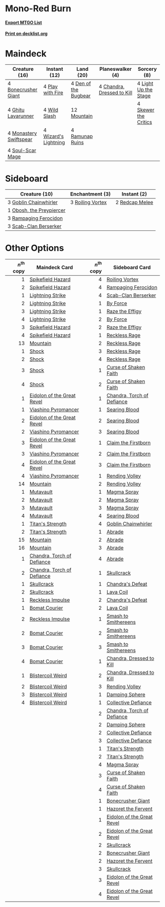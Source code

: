 # Mono-Red Burn

#### [Export MTGO List](../collection/Mono-Red%20Burn/Mono-Red%20Burn.txt)
#### [Print on decklist.org](http://decklist.org/?deckmain=4%09Bonecrusher%20Giant%0A4%09Chandra,%20Dressed%20to%20Kill%0A4%09Den%20of%20the%20Bugbear%0A4%09Ghitu%20Lavarunner%0A4%09Light%20Up%20the%20Stage%0A4%09Monastery%20Swiftspear%0A12%09Mountain%0A4%09Play%20with%20Fire%0A4%09Ramunap%20Ruins%0A4%09Skewer%20the%20Critics%0A4%09Soul-Scar%20Mage%0A4%09Wild%20Slash%0A4%09Wizard's%20Lightning&deckside=3%09Goblin%20Chainwhirler%0A1%09Obosh,%20the%20Preypiercer%0A3%09Rampaging%20Ferocidon%0A2%09Redcap%20Melee%0A3%09Roiling%20Vortex%0A3%09Scab-Clan%20Berserker)
# Maindeck

|                                          Creature (16)                                          |                                         Instant (12)                                          |                                           Land (20)                                           |                                          Planeswalker (4)                                           |                                          Sorcery (8)                                          |
|-------------------------------------------------------------------------------------------------|-----------------------------------------------------------------------------------------------|-----------------------------------------------------------------------------------------------|-----------------------------------------------------------------------------------------------------|-----------------------------------------------------------------------------------------------|
|4 [Bonecrusher Giant](http://gatherer.wizards.com/Pages/Card/Details.aspx?multiverseid=473077)   |4 [Play with Fire](http://gatherer.wizards.com/Pages/Card/Details.aspx?multiverseid=534933)    |4 [Den of the Bugbear](http://gatherer.wizards.com/Pages/Card/Details.aspx?multiverseid=527541)|4 [Chandra, Dressed to Kill](http://gatherer.wizards.com/Pages/Card/Details.aspx?multiverseid=541004)|4 [Light Up the Stage](http://gatherer.wizards.com/Pages/Card/Details.aspx?multiverseid=457251)|
|4 [Ghitu Lavarunner](http://gatherer.wizards.com/Pages/Card/Details.aspx?multiverseid=443015)    |4 [Wild Slash](http://gatherer.wizards.com/Pages/Card/Details.aspx?multiverseid=391959)        |12 [Mountain](http://gatherer.wizards.com/Pages/Card/Details.aspx?multiverseid=439859)         |                                                                                                     |4 [Skewer the Critics](http://gatherer.wizards.com/Pages/Card/Details.aspx?multiverseid=457259)|
|4 [Monastery Swiftspear](http://gatherer.wizards.com/Pages/Card/Details.aspx?multiverseid=438706)|4 [Wizard's Lightning](http://gatherer.wizards.com/Pages/Card/Details.aspx?multiverseid=443040)|4 [Ramunap Ruins](http://gatherer.wizards.com/Pages/Card/Details.aspx?multiverseid=430870)     |                                                                                                     |                                                                                               |
|4 [Soul-Scar Mage](http://gatherer.wizards.com/Pages/Card/Details.aspx?multiverseid=426850)      |                                                                                               |                                                                                               |                                                                                                     |                                                                                               |


# Sideboard

|                                           Creature (10)                                           |                                      Enchantment (3)                                      |                                       Instant (2)                                       |
|---------------------------------------------------------------------------------------------------|-------------------------------------------------------------------------------------------|-----------------------------------------------------------------------------------------|
|3 [Goblin Chainwhirler](http://gatherer.wizards.com/Pages/Card/Details.aspx?multiverseid=443017)   |3 [Roiling Vortex](http://gatherer.wizards.com/Pages/Card/Details.aspx?multiverseid=491797)|2 [Redcap Melee](http://gatherer.wizards.com/Pages/Card/Details.aspx?multiverseid=473097)|
|1 [Obosh, the Preypiercer](http://gatherer.wizards.com/Pages/Card/Details.aspx?multiverseid=479748)|                                                                                           |                                                                                         |
|3 [Rampaging Ferocidon](http://gatherer.wizards.com/Pages/Card/Details.aspx?multiverseid=435308)   |                                                                                           |                                                                                         |
|3 [Scab-Clan Berserker](http://gatherer.wizards.com/Pages/Card/Details.aspx?multiverseid=398461)   |                                                                                           |                                                                                         |


# Other Options

|*n*<sup>th</sup> copy|                                            Maindeck Card                                            |*n*<sup>th</sup> copy|                                           Sideboard Card                                            |
|--------------------:|-----------------------------------------------------------------------------------------------------|--------------------:|-----------------------------------------------------------------------------------------------------|
|                    1|[Spikefield Hazard](http://gatherer.wizards.com/Pages/Card/Details.aspx?multiverseid=491809)         |                    4|[Roiling Vortex](http://gatherer.wizards.com/Pages/Card/Details.aspx?multiverseid=491797)            |
|                    2|[Spikefield Hazard](http://gatherer.wizards.com/Pages/Card/Details.aspx?multiverseid=491809)         |                    4|[Rampaging Ferocidon](http://gatherer.wizards.com/Pages/Card/Details.aspx?multiverseid=435308)       |
|                    1|[Lightning Strike](http://gatherer.wizards.com/Pages/Card/Details.aspx?multiverseid=383299)          |                    4|[Scab-Clan Berserker](http://gatherer.wizards.com/Pages/Card/Details.aspx?multiverseid=398461)       |
|                    2|[Lightning Strike](http://gatherer.wizards.com/Pages/Card/Details.aspx?multiverseid=383299)          |                    1|[By Force](http://gatherer.wizards.com/Pages/Card/Details.aspx?multiverseid=426825)                  |
|                    3|[Lightning Strike](http://gatherer.wizards.com/Pages/Card/Details.aspx?multiverseid=383299)          |                    1|[Raze the Effigy](http://gatherer.wizards.com/Pages/Card/Details.aspx?multiverseid=534935)           |
|                    4|[Lightning Strike](http://gatherer.wizards.com/Pages/Card/Details.aspx?multiverseid=383299)          |                    2|[By Force](http://gatherer.wizards.com/Pages/Card/Details.aspx?multiverseid=426825)                  |
|                    3|[Spikefield Hazard](http://gatherer.wizards.com/Pages/Card/Details.aspx?multiverseid=491809)         |                    2|[Raze the Effigy](http://gatherer.wizards.com/Pages/Card/Details.aspx?multiverseid=534935)           |
|                    4|[Spikefield Hazard](http://gatherer.wizards.com/Pages/Card/Details.aspx?multiverseid=491809)         |                    1|[Reckless Rage](http://gatherer.wizards.com/Pages/Card/Details.aspx?multiverseid=439767)             |
|                   13|[Mountain](http://gatherer.wizards.com/Pages/Card/Details.aspx?multiverseid=439859)                  |                    2|[Reckless Rage](http://gatherer.wizards.com/Pages/Card/Details.aspx?multiverseid=439767)             |
|                    1|[Shock](http://gatherer.wizards.com/Pages/Card/Details.aspx?multiverseid=129732)                     |                    3|[Reckless Rage](http://gatherer.wizards.com/Pages/Card/Details.aspx?multiverseid=439767)             |
|                    2|[Shock](http://gatherer.wizards.com/Pages/Card/Details.aspx?multiverseid=129732)                     |                    4|[Reckless Rage](http://gatherer.wizards.com/Pages/Card/Details.aspx?multiverseid=439767)             |
|                    3|[Shock](http://gatherer.wizards.com/Pages/Card/Details.aspx?multiverseid=129732)                     |                    1|[Curse of Shaken Faith](http://gatherer.wizards.com/Pages/Card/Details.aspx?multiverseid=534910)     |
|                    4|[Shock](http://gatherer.wizards.com/Pages/Card/Details.aspx?multiverseid=129732)                     |                    2|[Curse of Shaken Faith](http://gatherer.wizards.com/Pages/Card/Details.aspx?multiverseid=534910)     |
|                    1|[Eidolon of the Great Revel](http://gatherer.wizards.com/Pages/Card/Details.aspx?multiverseid=442117)|                    1|[Chandra, Torch of Defiance](http://gatherer.wizards.com/Pages/Card/Details.aspx?multiverseid=417683)|
|                    1|[Viashino Pyromancer](http://gatherer.wizards.com/Pages/Card/Details.aspx?multiverseid=447302)       |                    1|[Searing Blood](http://gatherer.wizards.com/Pages/Card/Details.aspx?multiverseid=378483)             |
|                    2|[Eidolon of the Great Revel](http://gatherer.wizards.com/Pages/Card/Details.aspx?multiverseid=442117)|                    2|[Searing Blood](http://gatherer.wizards.com/Pages/Card/Details.aspx?multiverseid=378483)             |
|                    2|[Viashino Pyromancer](http://gatherer.wizards.com/Pages/Card/Details.aspx?multiverseid=447302)       |                    3|[Searing Blood](http://gatherer.wizards.com/Pages/Card/Details.aspx?multiverseid=378483)             |
|                    3|[Eidolon of the Great Revel](http://gatherer.wizards.com/Pages/Card/Details.aspx?multiverseid=442117)|                    1|[Claim the Firstborn](http://gatherer.wizards.com/Pages/Card/Details.aspx?multiverseid=473080)       |
|                    3|[Viashino Pyromancer](http://gatherer.wizards.com/Pages/Card/Details.aspx?multiverseid=447302)       |                    2|[Claim the Firstborn](http://gatherer.wizards.com/Pages/Card/Details.aspx?multiverseid=473080)       |
|                    4|[Eidolon of the Great Revel](http://gatherer.wizards.com/Pages/Card/Details.aspx?multiverseid=442117)|                    3|[Claim the Firstborn](http://gatherer.wizards.com/Pages/Card/Details.aspx?multiverseid=473080)       |
|                    4|[Viashino Pyromancer](http://gatherer.wizards.com/Pages/Card/Details.aspx?multiverseid=447302)       |                    1|[Rending Volley](http://gatherer.wizards.com/Pages/Card/Details.aspx?multiverseid=394663)            |
|                   14|[Mountain](http://gatherer.wizards.com/Pages/Card/Details.aspx?multiverseid=439859)                  |                    2|[Rending Volley](http://gatherer.wizards.com/Pages/Card/Details.aspx?multiverseid=394663)            |
|                    1|[Mutavault](http://gatherer.wizards.com/Pages/Card/Details.aspx?multiverseid=370733)                 |                    1|[Magma Spray](http://gatherer.wizards.com/Pages/Card/Details.aspx?multiverseid=426843)               |
|                    2|[Mutavault](http://gatherer.wizards.com/Pages/Card/Details.aspx?multiverseid=370733)                 |                    2|[Magma Spray](http://gatherer.wizards.com/Pages/Card/Details.aspx?multiverseid=426843)               |
|                    3|[Mutavault](http://gatherer.wizards.com/Pages/Card/Details.aspx?multiverseid=370733)                 |                    3|[Magma Spray](http://gatherer.wizards.com/Pages/Card/Details.aspx?multiverseid=426843)               |
|                    4|[Mutavault](http://gatherer.wizards.com/Pages/Card/Details.aspx?multiverseid=370733)                 |                    4|[Searing Blood](http://gatherer.wizards.com/Pages/Card/Details.aspx?multiverseid=378483)             |
|                    1|[Titan's Strength](http://gatherer.wizards.com/Pages/Card/Details.aspx?multiverseid=398680)          |                    4|[Goblin Chainwhirler](http://gatherer.wizards.com/Pages/Card/Details.aspx?multiverseid=443017)       |
|                    2|[Titan's Strength](http://gatherer.wizards.com/Pages/Card/Details.aspx?multiverseid=398680)          |                    1|[Abrade](http://gatherer.wizards.com/Pages/Card/Details.aspx?multiverseid=430772)                    |
|                   15|[Mountain](http://gatherer.wizards.com/Pages/Card/Details.aspx?multiverseid=439859)                  |                    2|[Abrade](http://gatherer.wizards.com/Pages/Card/Details.aspx?multiverseid=430772)                    |
|                   16|[Mountain](http://gatherer.wizards.com/Pages/Card/Details.aspx?multiverseid=439859)                  |                    3|[Abrade](http://gatherer.wizards.com/Pages/Card/Details.aspx?multiverseid=430772)                    |
|                    1|[Chandra, Torch of Defiance](http://gatherer.wizards.com/Pages/Card/Details.aspx?multiverseid=417683)|                    4|[Abrade](http://gatherer.wizards.com/Pages/Card/Details.aspx?multiverseid=430772)                    |
|                    2|[Chandra, Torch of Defiance](http://gatherer.wizards.com/Pages/Card/Details.aspx?multiverseid=417683)|                    1|[Skullcrack](http://gatherer.wizards.com/Pages/Card/Details.aspx?multiverseid=366238)                |
|                    1|[Skullcrack](http://gatherer.wizards.com/Pages/Card/Details.aspx?multiverseid=366238)                |                    1|[Chandra's Defeat](http://gatherer.wizards.com/Pages/Card/Details.aspx?multiverseid=430775)          |
|                    2|[Skullcrack](http://gatherer.wizards.com/Pages/Card/Details.aspx?multiverseid=366238)                |                    1|[Lava Coil](http://gatherer.wizards.com/Pages/Card/Details.aspx?multiverseid=452858)                 |
|                    1|[Reckless Impulse](http://gatherer.wizards.com/Pages/Card/Details.aspx?multiverseid=541032)          |                    2|[Chandra's Defeat](http://gatherer.wizards.com/Pages/Card/Details.aspx?multiverseid=430775)          |
|                    1|[Bomat Courier](http://gatherer.wizards.com/Pages/Card/Details.aspx?multiverseid=417772)             |                    2|[Lava Coil](http://gatherer.wizards.com/Pages/Card/Details.aspx?multiverseid=452858)                 |
|                    2|[Reckless Impulse](http://gatherer.wizards.com/Pages/Card/Details.aspx?multiverseid=541032)          |                    1|[Smash to Smithereens](http://gatherer.wizards.com/Pages/Card/Details.aspx?multiverseid=397795)      |
|                    2|[Bomat Courier](http://gatherer.wizards.com/Pages/Card/Details.aspx?multiverseid=417772)             |                    2|[Smash to Smithereens](http://gatherer.wizards.com/Pages/Card/Details.aspx?multiverseid=397795)      |
|                    3|[Bomat Courier](http://gatherer.wizards.com/Pages/Card/Details.aspx?multiverseid=417772)             |                    3|[Smash to Smithereens](http://gatherer.wizards.com/Pages/Card/Details.aspx?multiverseid=397795)      |
|                    4|[Bomat Courier](http://gatherer.wizards.com/Pages/Card/Details.aspx?multiverseid=417772)             |                    1|[Chandra, Dressed to Kill](http://gatherer.wizards.com/Pages/Card/Details.aspx?multiverseid=541004)  |
|                    1|[Blistercoil Weird](http://gatherer.wizards.com/Pages/Card/Details.aspx?multiverseid=289222)         |                    2|[Chandra, Dressed to Kill](http://gatherer.wizards.com/Pages/Card/Details.aspx?multiverseid=541004)  |
|                    2|[Blistercoil Weird](http://gatherer.wizards.com/Pages/Card/Details.aspx?multiverseid=289222)         |                    3|[Rending Volley](http://gatherer.wizards.com/Pages/Card/Details.aspx?multiverseid=394663)            |
|                    3|[Blistercoil Weird](http://gatherer.wizards.com/Pages/Card/Details.aspx?multiverseid=289222)         |                    1|[Damping Sphere](http://gatherer.wizards.com/Pages/Card/Details.aspx?multiverseid=443101)            |
|                    4|[Blistercoil Weird](http://gatherer.wizards.com/Pages/Card/Details.aspx?multiverseid=289222)         |                    1|[Collective Defiance](http://gatherer.wizards.com/Pages/Card/Details.aspx?multiverseid=414420)       |
|                     |                                                                                                     |                    2|[Chandra, Torch of Defiance](http://gatherer.wizards.com/Pages/Card/Details.aspx?multiverseid=417683)|
|                     |                                                                                                     |                    2|[Damping Sphere](http://gatherer.wizards.com/Pages/Card/Details.aspx?multiverseid=443101)            |
|                     |                                                                                                     |                    2|[Collective Defiance](http://gatherer.wizards.com/Pages/Card/Details.aspx?multiverseid=414420)       |
|                     |                                                                                                     |                    3|[Collective Defiance](http://gatherer.wizards.com/Pages/Card/Details.aspx?multiverseid=414420)       |
|                     |                                                                                                     |                    1|[Titan's Strength](http://gatherer.wizards.com/Pages/Card/Details.aspx?multiverseid=398680)          |
|                     |                                                                                                     |                    2|[Titan's Strength](http://gatherer.wizards.com/Pages/Card/Details.aspx?multiverseid=398680)          |
|                     |                                                                                                     |                    4|[Magma Spray](http://gatherer.wizards.com/Pages/Card/Details.aspx?multiverseid=426843)               |
|                     |                                                                                                     |                    3|[Curse of Shaken Faith](http://gatherer.wizards.com/Pages/Card/Details.aspx?multiverseid=534910)     |
|                     |                                                                                                     |                    4|[Curse of Shaken Faith](http://gatherer.wizards.com/Pages/Card/Details.aspx?multiverseid=534910)     |
|                     |                                                                                                     |                    1|[Bonecrusher Giant](http://gatherer.wizards.com/Pages/Card/Details.aspx?multiverseid=473077)         |
|                     |                                                                                                     |                    1|[Hazoret the Fervent](http://gatherer.wizards.com/Pages/Card/Details.aspx?multiverseid=426838)       |
|                     |                                                                                                     |                    1|[Eidolon of the Great Revel](http://gatherer.wizards.com/Pages/Card/Details.aspx?multiverseid=442117)|
|                     |                                                                                                     |                    2|[Eidolon of the Great Revel](http://gatherer.wizards.com/Pages/Card/Details.aspx?multiverseid=442117)|
|                     |                                                                                                     |                    2|[Skullcrack](http://gatherer.wizards.com/Pages/Card/Details.aspx?multiverseid=366238)                |
|                     |                                                                                                     |                    2|[Bonecrusher Giant](http://gatherer.wizards.com/Pages/Card/Details.aspx?multiverseid=473077)         |
|                     |                                                                                                     |                    2|[Hazoret the Fervent](http://gatherer.wizards.com/Pages/Card/Details.aspx?multiverseid=426838)       |
|                     |                                                                                                     |                    3|[Skullcrack](http://gatherer.wizards.com/Pages/Card/Details.aspx?multiverseid=366238)                |
|                     |                                                                                                     |                    3|[Eidolon of the Great Revel](http://gatherer.wizards.com/Pages/Card/Details.aspx?multiverseid=442117)|
|                     |                                                                                                     |                    4|[Eidolon of the Great Revel](http://gatherer.wizards.com/Pages/Card/Details.aspx?multiverseid=442117)|

